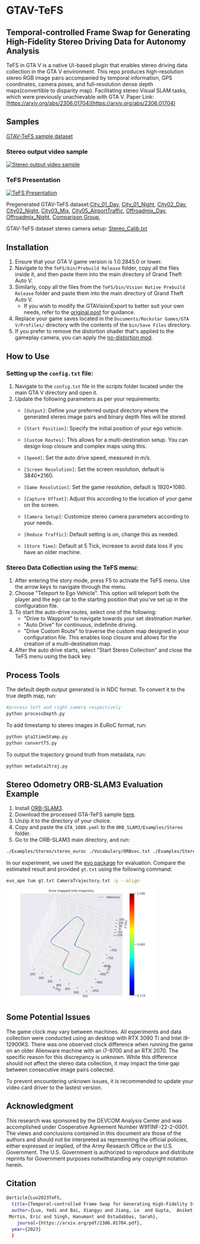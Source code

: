 # GTAV-TeFS
## Temporal-controlled Frame Swap for Generating High-Fidelity Stereo Driving Data for Autonomy Analysis

TeFS in GTA V is a native UI-based plugin that enables stereo driving data collection in the GTA V environment. This repo produces high-resolution stereo RGB image pairs accompanied by temporal information, GPS coordinates, camera poses, and full-resolution dense depth maps(convertible to disparity map). Facilitating stereo Visual SLAM tasks, which were previously unachievable with GTA V. 
Paper Link: [https://arxiv.org/abs/2306.01704](https://arxiv.org/abs/2306.01704)




## Samples
[GTAV-TeFS sample dataset](https://coe.northeastern.edu/Research/AClab/GTAV-TeFS_z/GTAV_TeFS_Data_Sample.zip)

### Stereo output video sample
[![Stereo output video sample](https://img.youtube.com/vi/wBe1WyqN0EM/maxresdefault.jpg)](https://youtu.be/wBe1WyqN0EM)


### TeFS Presentation
[![TeFS Presentation](https://img.youtube.com/vi/mIfOBIx3HwA/maxresdefault.jpg)](https://www.youtube.com/watch?v=mIfOBIx3HwA&ab_channel=SarahOstadabbas)

Pregenerated GTAV-TeFS dataset:[City_01_Day](https://coe.northeastern.edu/Research/AClab/GTAV-TeFS/City01_Day.zip), [City_01_Night](https://coe.northeastern.edu/Research/AClab/GTAV-TeFS/City_01_Night.zip), [City02_Day](https://coe.northeastern.edu/Research/AClab/GTAV-TeFS/City02_Day.zip), [City02_Night](https://coe.northeastern.edu/Research/AClab/GTAV-TeFS/City02_Night.zip), [City03_Mix](https://coe.northeastern.edu/Research/AClab/GTAV-TeFS/City03_Mix.zip), [City05_AirportTraffic](https://coe.northeastern.edu/Research/AClab/GTAV-TeFS/City05_AirportTraffic.zip), [Offroadmix_Day](https://coe.northeastern.edu/Research/AClab/GTAV-TeFS/Offroadmix_Day.zip), [Offroadmix_Night](https://coe.northeastern.edu/Research/AClab/GTAV-TeFS/Offroadmix_Night.zip), [Comparison Group](https://coe.northeastern.edu/Research/AClab/GTAV-TeFS/Comparison.zip), 

GTAV-TeFS dataset stereo camera setup: [Stereo_Calib.txt](Stereo_Calib.txt)


## Installation

1. Ensure that your GTA V game version is 1.0.2845.0 or lower.
2. Navigate to the `TeFS/bin/Prebuild Release` folder, copy all the files inside it, and then paste them into the main directory of Grand Theft Auto V.
3. Similarly, copy all the files from the `TeFS/bin/Vision Native Prebuild Release` folder and paste them into the main directory of Grand Theft Auto V.
   - If you wish to modify the GTAVisionExport to better suit your own needs, refer to the [original post](https://github.com/umautobots/GTAVisionExport/tree/master/native) for guidance.
4. Replace your game saves located in the `Documents/Rockstar Games/GTA V/Profiles/` directory with the contents of the `bin/Save Files` directory.
5. If you prefer to remove the distortion shader that's applied to the gameplay camera, you can apply the [no-distortion mod](https://www.gta5-mods.com/misc/no-chromatic-aberration-lens-distortion-1-41).

## How to Use

### Setting up the `config.txt` file:

1. Navigate to the `config.txt` file in the scripts folder located under the main GTA V directory and open it.
2. Update the following parameters as per your requirements:
   - `[Output]`: Define your preferred output directory where the generated stereo image pairs and binary depth files will be stored.

   - `[Start Position]`: Specify the initial position of your ego vehicle.

   - `[Custom Routes]`: This allows for a multi-destination setup. You can design loop closure and complex maps using this.

   - `[Speed]`: Set the auto drive speed, measured in m/s.

   - `[Screen Resolution]`: Set the screen resolution, default is 3840*2160.

   - `[Game Resolution]`: Set the game resolution, default is 1920*1080.

   - `[Capture Offset]`: Adjust this according to the location of your game on the screen.

   - `[Camera Setup]`: Customize stereo camera parameters according to your needs.

   - `[Reduce Traffic]`: Default setting is on, change this as needed.

   - `[Store Time]`: Default at 5 Tick, increase to avoid data loss if you have an older machine.

### Stereo Data Collection using the TeFS menu:

1. After entering the story mode, press F5 to activate the TeFS menu. Use the arrow keys to navigate through the menu.
2. Choose "Teleport to Ego Vehicle". This option will teleport both the player and the ego car to the starting position that you've set up in the configuration file.
3. To start the auto-drive routes, select one of the following:
   - "Drive to Waypoint" to navigate towards your set destination marker.
   - "Auto Drive" for continuous, indefinite driving.
   - "Drive Custom Route" to traverse the custom map designed in your configuration file. This enables loop closure and allows for the creation of a multi-destination map.
4. After the auto drive starts, select "Start Stereo Collection" and close the TeFS menu using the back key.

## Process Tools

The default depth output generated is in NDC format. To convert it to the true depth map, run:

```bash
#process left and right camera respectively
python processDepth.py
```
To add timestamp to stereo images in EuRoC format, run:

```bash
python gta2timeStamp.py
python convertTS.py
```

To output the trajectory ground truth from metadata, run:

```bash
python metadata2traj.py
```


## Stereo Odometry ORB-SLAM3 Evaluation Example

1. Install [ORB-SLAM3](https://github.com/UZ-SLAMLab/ORB_SLAM3).
2. Download the processed GTA-TeFS sample [here](https://gtav-tefs.s3.amazonaws.com/orb_example.zip).
3. Unzip it to the directory of your choice.
4. Copy and paste the `GTA_1080.yaml` to the `ORB_SLAM3/Examples/Stereo` folder.
5. Go to the ORB-SLAM3 main directory, and run:

```bash
./Examples/Stereo/stereo_euroc ./Vocabulary/ORBvoc.txt ./Examples/Stereo/GTA_1080.yaml /PATH/TO/City01_Day_stamped/ /PATH/TO/City01_Day_stamped/time_cvt_orb.txt
```

In our experiment, we used the [evo package](https://github.com/MichaelGrupp/evo) for evaluation. Compare the estimated result and provided `gt.txt` using the following command:

```bash
evo_ape tum gt.txt CameraTrajectory.txt -p --align
```
![Evo Compare Result](evoResult.png)

## Some Potential Issues
The game clock may vary between machines. All experiments and data collection were conducted using an desktop with RTX 3090 Ti and Intel i9-12900KS. There was one observed clock difference when running the game on an older Alienware machine with an i7-9700 and an RTX 2070. The specific reason for this discrepancy is unknown. While this difference should not affect the stereo data collection, it may impact the time gap between consecutive image pairs collected.

To prevent encountering unknown issues, it is recommended to update your video card driver to the lastest version.


## Acknowledgment 

This research was sponsored by the DEVCOM Analysis Center and was accomplished under Cooperative Agreement Number W911NF-22-2-0001. The views and conclusions contained in this document are those of the authors and should not be interpreted as representing the official policies, either expressed or implied, of the Army Research Office or the U.S. Government. The U.S. Government is authorized to reproduce and distribute reprints for Government purposes notwithstanding any copyright notation herein.

## Citation
```bash
@article{Luo2023TeFS,
  title={Temporal-controlled Frame Swap for Generating High-Fidelity Stereo Driving Data for Autonomy Analysis},
  author={Luo, Yedi and Bai, Xiangyu and Jiang, Le  and Gupta,  Aniket  and
 Mortin, Eric and Singh, Hanumant and Ostadabbas, Sarah},
    journal={https://arxiv.org/pdf/2306.01704.pdf},
  year={2023}
  }
  
```